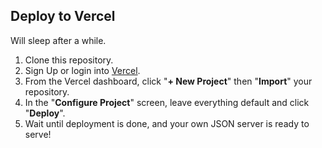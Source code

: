 ## Deploy to Vercel

Will sleep after a while.

1. Clone this repository.
2. Sign Up or login into [Vercel](https://vercel.com).
3. From the Vercel dashboard, click "**+ New Project**" then "**Import**" your repository.
4. In the "**Configure Project**" screen, leave everything default and click "**Deploy**".
5. Wait until deployment is done, and your own JSON server is ready to serve!
